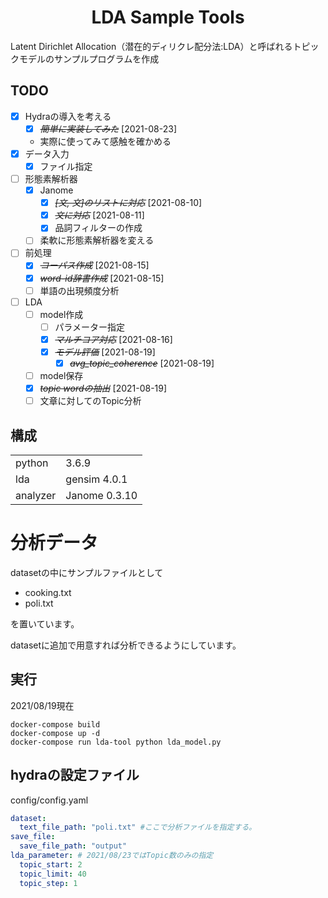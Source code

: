 # <div style="text-align: center;">LDA Sample Tools</div>

Latent Dirichlet Allocation（潜在的ディリクレ配分法:LDA）と呼ばれるトピックモデルのサンプルプログラムを作成  

## TODO

- [x] Hydraの導入を考える 
  - [X] ~~*簡単に実装してみた*~~ [2021-08-23]
  - 実際に使ってみて感触を確かめる
- [x] データ入力
  - [x] ファイル指定
- [ ] 形態素解析器
  - [x] Janome
    - [X] ~~*[文, 文]のリストに対応*~~ [2021-08-10]
    - [X] ~~*文に対応*~~ [2021-08-11]
    - [x] 品詞フィルターの作成  
  - [ ] 柔軟に形態素解析器を変える 
- [ ] 前処理
  - [X] ~~*コーパス作成*~~ [2021-08-15]
  - [X] ~~*word-id辞書作成*~~ [2021-08-15]
  - [ ] 単語の出現頻度分析
- [ ] LDA
  - [ ] model作成
    - [ ] パラメーター指定
    - [X] ~~*マルチコア対応*~~ [2021-08-16]
    - [X] ~~*モデル評価*~~ [2021-08-19]
      - [X] ~~*avg_topic_coherence*~~ [2021-08-19]
  - [ ] model保存
  - [X] ~~*topic wordの抽出*~~ [2021-08-19]
  - [ ] 文章に対してのTopic分析

## 構成
|          |               | 
| -------- | :------------ | 
| python   | 3.6.9         | 
| lda      | gensim 4.0.1  | 
| analyzer | Janome 0.3.10 | 

# 分析データ
datasetの中にサンプルファイルとして
* cooking.txt
* poli.txt

を置いています。

datasetに追加で用意すれば分析できるようにしています。



## 実行
2021/08/19現在
```
docker-compose build
docker-compose up -d
docker-compose run lda-tool python lda_model.py
```

## hydraの設定ファイル  
config/config.yaml

```yaml
dataset:
  text_file_path: "poli.txt" #ここで分析ファイルを指定する。
save_file:
  save_file_path: "output"
lda_parameter: # 2021/08/23ではTopic数のみの指定
  topic_start: 2
  topic_limit: 40
  topic_step: 1
  ```
